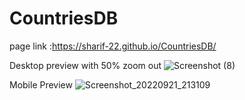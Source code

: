 # CountriesDB
page link :https://sharif-22.github.io/CountriesDB/

Desktop preview with 50% zoom out 
![Screenshot (8)](https://user-images.githubusercontent.com/93029638/191556135-c9c68f76-0ebb-4876-8835-07b6f2b0455b.png)

Mobile Preview
![Screenshot_20220921_213109](https://user-images.githubusercontent.com/93029638/191560147-eeb9c7e2-d7f2-437e-a374-ec1a4e3e13ea.jpg)
